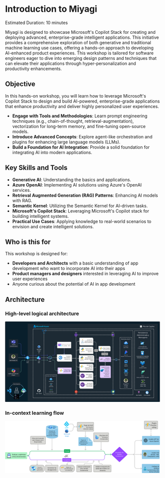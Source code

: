 # Introduction to Miyagi

Estimated Duration: 10 minutes

Miyagi is designed to showcase Microsoft's Copilot Stack for creating and deploying advanced, enterprise-grade intelligent applications. This initiative provides a comprehensive exploration of both generative and traditional machine learning use cases, offering a hands-on approach to developing AI-enhanced product experiences. This workshop is tailored for software engineers eager to dive into emerging design patterns and techniques that can elevate their applications through hyper-personalization and productivity enhancements.

## Objective

In this hands-on workshop, you will learn how to leverage Microsoft's Copilot Stack to design and build AI-powered, enterprise-grade applications that enhance productivity and deliver highly personalized user experiences.

- **Engage with Tools and Methodologies**: Learn prompt engineering techniques (e.g., chain-of-thought, retrieval-augmentation), vectorization for long-term memory, and fine-tuning open-source models.
- **Introduce Advanced Concepts**: Explore agent-like orchestration and plugins for enhancing large language models (LLMs).
- **Build a Foundation for AI Integration**: Provide a solid foundation for integrating AI into modern applications.

## Key Skills and Tools

- **Generative AI**: Understanding the basics and applications.
- **Azure OpenAI**: Implementing AI solutions using Azure's OpenAI services.
- **Retrieval Augmented Generation (RAG) Patterns**: Enhancing AI models with RAG.
- **Semantic Kernel**: Utilizing the Semantic Kernel for AI-driven tasks.
- **Microsoft's Copilot Stack**: Leveraging Microsoft's Copilot stack for building intelligent systems.
- **Practical Use Cases**: Applying knowledge to real-world scenarios to envision and create intelligent solutions.

## Who is this for
This workshop is designed for:

- **Developers and Architects** with a basic understanding of app development who want to incorporate AI into their apps
- **Product managers and designers** interested in leveraging AI to improve user experiences
- Anyone curious about the potential of AI in app development

## Architecture

### High-level logical architecture

  ![azure](./assets/images/wip-azure1.png)

### In-context learning flow

  ![round-trip](./assets/images/sk-round-trip.png)
